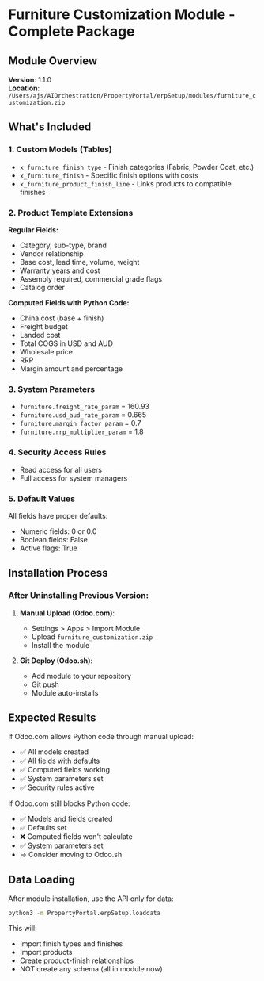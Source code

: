 # Furniture Customization Module - Complete Package

## Module Overview
**Version**: 1.1.0  
**Location**: `/Users/ajs/AIOrchestration/PropertyPortal/erpSetup/modules/furniture_customization.zip`

## What's Included

### 1. Custom Models (Tables)
- `x_furniture_finish_type` - Finish categories (Fabric, Powder Coat, etc.)
- `x_furniture_finish` - Specific finish options with costs
- `x_furniture_product_finish_line` - Links products to compatible finishes

### 2. Product Template Extensions
**Regular Fields:**
- Category, sub-type, brand
- Vendor relationship
- Base cost, lead time, volume, weight
- Warranty years and cost
- Assembly required, commercial grade flags
- Catalog order

**Computed Fields with Python Code:**
- China cost (base + finish)
- Freight budget
- Landed cost
- Total COGS in USD and AUD
- Wholesale price
- RRP
- Margin amount and percentage

### 3. System Parameters
- `furniture.freight_rate_param` = 160.93
- `furniture.usd_aud_rate_param` = 0.665
- `furniture.margin_factor_param` = 0.7
- `furniture.rrp_multiplier_param` = 1.8

### 4. Security Access Rules
- Read access for all users
- Full access for system managers

### 5. Default Values
All fields have proper defaults:
- Numeric fields: 0 or 0.0
- Boolean fields: False
- Active flags: True

## Installation Process

### After Uninstalling Previous Version:

1. **Manual Upload (Odoo.com)**:
   - Settings > Apps > Import Module
   - Upload `furniture_customization.zip`
   - Install the module

2. **Git Deploy (Odoo.sh)**:
   - Add module to your repository
   - Git push
   - Module auto-installs

## Expected Results

If Odoo.com allows Python code through manual upload:
- ✅ All models created
- ✅ All fields with defaults
- ✅ Computed fields working
- ✅ System parameters set
- ✅ Security rules active

If Odoo.com still blocks Python code:
- ✅ Models and fields created
- ✅ Defaults set
- ❌ Computed fields won't calculate
- ✅ System parameters set
- → Consider moving to Odoo.sh

## Data Loading
After module installation, use the API only for data:
```bash
python3 -m PropertyPortal.erpSetup.loaddata
```

This will:
- Import finish types and finishes
- Import products
- Create product-finish relationships
- NOT create any schema (all in module now)